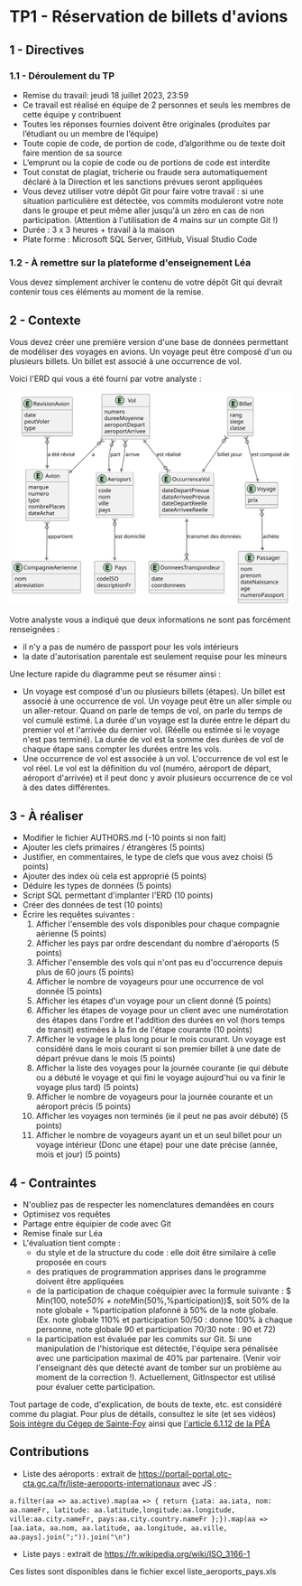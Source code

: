 # TP1 - Réservation de billets d'avions

## 1 - Directives

### 1.1 - Déroulement du TP

- Remise du travail: jeudi 18 juillet 2023, 23:59
- Ce travail est réalisé en équipe de 2 personnes et seuls les membres de cette équipe y contribuent
- Toutes les réponses fournies doivent être originales (produites par l’étudiant ou un membre de l’équipe)
- Toute copie de code, de portion de code, d’algorithme ou de texte doit faire mention de sa source
- L’emprunt ou la copie de code ou de portions de code est interdite
- Tout constat de plagiat, tricherie ou fraude sera automatiquement déclaré à la Direction et les sanctions prévues seront appliquées
- Vous devez utiliser votre dépôt Git pour faire votre travail : si une situation particulière est détectée, vos commits moduleront votre note dans le groupe et peut même aller jusqu'à un zéro en cas de non participation. (Attention à l'utilisation de 4 mains sur un compte Git !)
- Durée : 3 x 3 heures + travail à la maison
- Plate forme : Microsoft SQL Server, GitHub, Visual Studio Code

### 1.2 - À remettre sur la plateforme d'enseignement Léa

Vous devez simplement archiver le contenu de votre dépôt Git qui devrait contenir tous ces éléments au moment de la remise.

## 2 - Contexte

Vous devez créer une première version d'une base de données permettant de modéliser des voyages en avions. Un voyage peut être composé d'un ou plusieurs billets. Un billet est associé à une occurrence de vol.

Voici l'ERD qui vous a été fourni par votre analyste :

![ERD logique](images/ERD/airline_reservation/erd_airline_reservation_logique.svg)

Votre analyste vous a indiqué que deux informations ne sont pas forcément renseignées :

- il n'y a pas de numéro de passport pour les vols intérieurs
- la date d'autorisation parentale est seulement requise pour les mineurs

Une lecture rapide du diagramme peut se résumer ainsi :

- Un voyage est composé d'un ou plusieurs billets (étapes). Un billet est associé à une occurrence de vol. Un voyage peut être un aller simple ou un aller-retour. Quand on parle de temps de vol, on parle du temps de vol cumulé estimé. La durée d'un voyage est la durée entre le départ du premier vol et l'arrivée du dernier vol. (Réelle ou estimée si le voyage n'est pas terminé). La durée de vol est la somme des durées de vol de chaque étape sans compter les durées entre les vols.
- Une occurrence de vol est associée à un vol. L'occurrence de vol est le vol réel. Le vol est la définition du vol (numéro, aéroport de départ, aéroport d'arrivée) et il peut donc y avoir plusieurs occurrence de ce vol à des dates différentes.

## 3 - À réaliser

- Modifier le fichier AUTHORS.md (-10 points si non fait)
- Ajouter les clefs primaires / étrangères (5 points)
- Justifier, en commentaires, le type de clefs que vous avez choisi (5 points)
- Ajouter des index où cela est approprié (5 points)
- Déduire les types de données (5 points)
- Script SQL permettant d'implanter l'ERD (10 points)
- Créer des données de test (10 points)
- Écrire les requêtes suivantes :
  1. Afficher l'ensemble des vols disponibles pour chaque compagnie aérienne (5 points)
  2. Afficher les pays par ordre descendant du nombre d'aéroports (5 points)
  3. Afficher l'ensemble des vols qui n'ont pas eu d'occurrence depuis plus de 60 jours (5 points)
  4. Afficher le nombre de voyageurs pour une occurrence de vol donnée (5 points)
  5. Afficher les étapes d'un voyage pour un client donné (5 points)
  6. Afficher les étapes de voyage pour un client avec une numérotation des étapes dans l'ordre et l'addition des durées en vol (hors temps de transit) estimées à la fin de l'étape courante (10 points)
  7. Afficher le voyage le plus long pour le mois courant. Un voyage est considéré dans le mois courant si son premier billet à une date de départ prévue dans le mois (5 points)
  8. Afficher la liste des voyages pour la journée courante (ie qui débute ou a débuté le voyage et qui fini le voyage aujourd'hui ou va finir le voyage plus tard) (5 points)
  9. Afficher le nombre de voyageurs pour la journée courante et un aéroport précis  (5 points)
  10. Afficher les voyages non terminés (ie il peut ne pas avoir débuté) (5 points)
  11. Afficher le nombre de voyageurs ayant un et un seul billet pour un voyage intérieur (Donc une étape) pour une date précise (année, mois et jour) (5 points)

## 4 - Contraintes

- N'oubliez pas de respecter les nomenclatures demandées en cours
- Optimisez vos requêtes
- Partage entre équipier de code avec Git
- Remise finale sur Léa
- L'évaluation tient compte :
  - du style et de la structure du code : elle doit être similaire à celle proposée en cours
  - des pratiques de programmation apprises dans le programme doivent être appliquées
  - de la participation de chaque coéquipier avec la formule suivante : $ Min(100, note*50% + note*Min(50%,%participation))$, soit 50% de la note globale + %participation plafonné à 50% de la note globale. (Ex. note globale 110% et participation 50/50 : donne 100% à chaque personne, note globale 90 et participation 70/30 note : 90 et 72)
  - la participation est évaluée par les commits sur Git. Si une manipulation de l'historique est détectée, l'équipe sera pénalisée avec une participation maximal de 40% par partenaire. (Venir voir l'enseignant dès que détecté avant de tomber sur un problème au moment de la correction !). Actuellement, GitInspector est utilisé pour évaluer cette participation.

Tout partage de code, d'explication, de bouts de texte, etc. est considéré comme du plagiat. Pour plus de détails, consultez le site (et ses vidéos) [Sois intègre du Cégep de Sainte-Foy](http://csfoy.ca/soisintegre) ainsi que [l'article 6.1.12 de la PÉA](https://www.csfoy.ca/fileadmin/documents/notre_cegep/politiques_et_reglements/5.9_PolitiqueEvaluationApprentissages_2019.pdf)

## Contributions

- Liste des aéroports : extrait de https://portail-portal.otc-cta.gc.ca/fr/liste-aeroports-internationaux avec JS :

```JS
a.filter(aa => aa.active).map(aa => { return {iata: aa.iata, nom: aa.nameFr, latitude: aa.latitude,longitude:aa.longitude, ville:aa.city.nameFr, pays:aa.city.country.nameFr };}).map(aa => [aa.iata, aa.nom, aa.latitude, aa.longitude, aa.ville, aa.pays].join(";")).join("\n")
```

- Liste pays : extrait de https://fr.wikipedia.org/wiki/ISO_3166-1

Ces listes sont disponibles dans le fichier excel liste_aeroports_pays.xls
